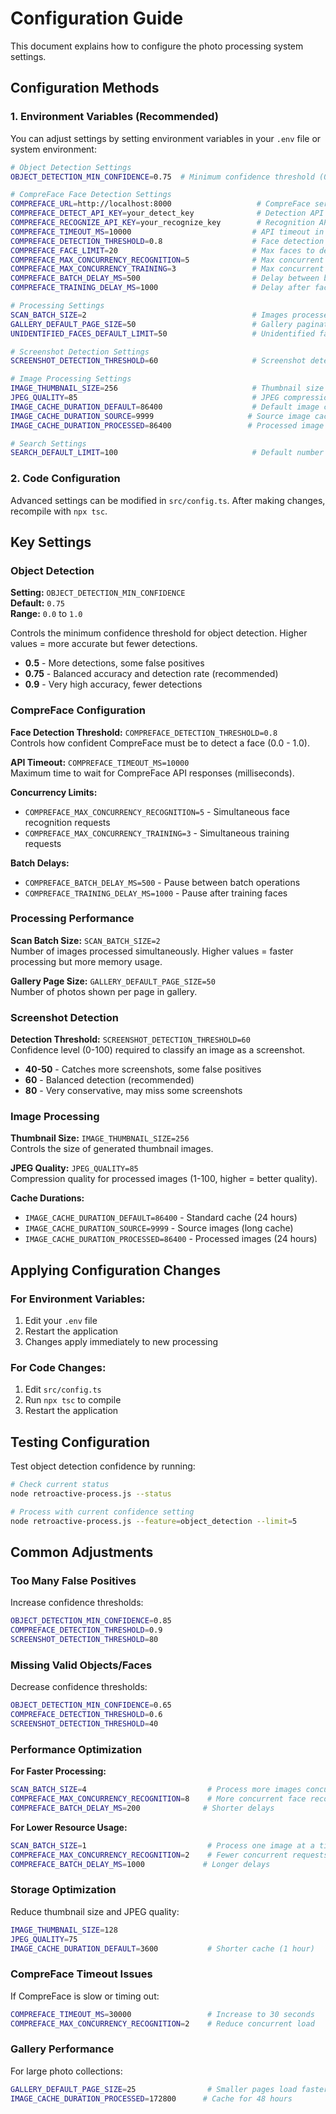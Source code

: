 # Configuration Guide

This document explains how to configure the photo processing system settings.

## Configuration Methods

### 1. Environment Variables (Recommended)

You can adjust settings by setting environment variables in your `.env` file or system environment:

```bash
# Object Detection Settings
OBJECT_DETECTION_MIN_CONFIDENCE=0.75  # Minimum confidence threshold (0.0 - 1.0)

# CompreFace Face Detection Settings
COMPREFACE_URL=http://localhost:8000                   # CompreFace service URL
COMPREFACE_DETECT_API_KEY=your_detect_key              # Detection API key
COMPREFACE_RECOGNIZE_API_KEY=your_recognize_key        # Recognition API key
COMPREFACE_TIMEOUT_MS=10000                           # API timeout in milliseconds
COMPREFACE_DETECTION_THRESHOLD=0.8                    # Face detection confidence (0.0 - 1.0)
COMPREFACE_FACE_LIMIT=20                              # Max faces to detect per image
COMPREFACE_MAX_CONCURRENCY_RECOGNITION=5              # Max concurrent recognition requests
COMPREFACE_MAX_CONCURRENCY_TRAINING=3                 # Max concurrent training requests
COMPREFACE_BATCH_DELAY_MS=500                         # Delay between batch operations
COMPREFACE_TRAINING_DELAY_MS=1000                     # Delay after face training

# Processing Settings
SCAN_BATCH_SIZE=2                                     # Images processed concurrently
GALLERY_DEFAULT_PAGE_SIZE=50                          # Gallery pagination size
UNIDENTIFIED_FACES_DEFAULT_LIMIT=50                   # Unidentified faces shown per page

# Screenshot Detection Settings
SCREENSHOT_DETECTION_THRESHOLD=60                     # Screenshot detection confidence (0-100)

# Image Processing Settings  
IMAGE_THUMBNAIL_SIZE=256                              # Thumbnail size in pixels
JPEG_QUALITY=85                                       # JPEG compression quality (1-100)
IMAGE_CACHE_DURATION_DEFAULT=86400                    # Default image cache duration (seconds)
IMAGE_CACHE_DURATION_SOURCE=9999                     # Source image cache duration
IMAGE_CACHE_DURATION_PROCESSED=86400                 # Processed image cache duration

# Search Settings
SEARCH_DEFAULT_LIMIT=100                              # Default number of search results
```

### 2. Code Configuration

Advanced settings can be modified in `src/config.ts`. After making changes, recompile with `npx tsc`.

## Key Settings

### Object Detection

**Setting:** `OBJECT_DETECTION_MIN_CONFIDENCE`  
**Default:** `0.75`  
**Range:** `0.0` to `1.0`  

Controls the minimum confidence threshold for object detection. Higher values = more accurate but fewer detections.

- **0.5** - More detections, some false positives
- **0.75** - Balanced accuracy and detection rate (recommended)
- **0.9** - Very high accuracy, fewer detections

### CompreFace Configuration

**Face Detection Threshold:** `COMPREFACE_DETECTION_THRESHOLD=0.8`  
Controls how confident CompreFace must be to detect a face (0.0 - 1.0).

**API Timeout:** `COMPREFACE_TIMEOUT_MS=10000`  
Maximum time to wait for CompreFace API responses (milliseconds).

**Concurrency Limits:**  
- `COMPREFACE_MAX_CONCURRENCY_RECOGNITION=5` - Simultaneous face recognition requests
- `COMPREFACE_MAX_CONCURRENCY_TRAINING=3` - Simultaneous training requests

**Batch Delays:**  
- `COMPREFACE_BATCH_DELAY_MS=500` - Pause between batch operations  
- `COMPREFACE_TRAINING_DELAY_MS=1000` - Pause after training faces

### Processing Performance

**Scan Batch Size:** `SCAN_BATCH_SIZE=2`  
Number of images processed simultaneously. Higher values = faster processing but more memory usage.

**Gallery Page Size:** `GALLERY_DEFAULT_PAGE_SIZE=50`  
Number of photos shown per page in gallery.

### Screenshot Detection

**Detection Threshold:** `SCREENSHOT_DETECTION_THRESHOLD=60`  
Confidence level (0-100) required to classify an image as a screenshot.

- **40-50** - Catches more screenshots, some false positives
- **60** - Balanced detection (recommended)  
- **80** - Very conservative, may miss some screenshots

### Image Processing

**Thumbnail Size:** `IMAGE_THUMBNAIL_SIZE=256`  
Controls the size of generated thumbnail images.

**JPEG Quality:** `JPEG_QUALITY=85`  
Compression quality for processed images (1-100, higher = better quality).

**Cache Durations:**  
- `IMAGE_CACHE_DURATION_DEFAULT=86400` - Standard cache (24 hours)
- `IMAGE_CACHE_DURATION_SOURCE=9999` - Source images (long cache)
- `IMAGE_CACHE_DURATION_PROCESSED=86400` - Processed images (24 hours)

## Applying Configuration Changes

### For Environment Variables:
1. Edit your `.env` file
2. Restart the application
3. Changes apply immediately to new processing

### For Code Changes:
1. Edit `src/config.ts`
2. Run `npx tsc` to compile
3. Restart the application

## Testing Configuration

Test object detection confidence by running:

```bash
# Check current status
node retroactive-process.js --status

# Process with current confidence setting
node retroactive-process.js --feature=object_detection --limit=5
```

## Common Adjustments

### Too Many False Positives
Increase confidence thresholds:
```bash
OBJECT_DETECTION_MIN_CONFIDENCE=0.85
COMPREFACE_DETECTION_THRESHOLD=0.9
SCREENSHOT_DETECTION_THRESHOLD=80
```

### Missing Valid Objects/Faces
Decrease confidence thresholds:
```bash
OBJECT_DETECTION_MIN_CONFIDENCE=0.65
COMPREFACE_DETECTION_THRESHOLD=0.6
SCREENSHOT_DETECTION_THRESHOLD=40
```

### Performance Optimization

**For Faster Processing:**
```bash
SCAN_BATCH_SIZE=4                           # Process more images concurrently
COMPREFACE_MAX_CONCURRENCY_RECOGNITION=8    # More concurrent face recognition
COMPREFACE_BATCH_DELAY_MS=200              # Shorter delays
```

**For Lower Resource Usage:**
```bash
SCAN_BATCH_SIZE=1                           # Process one image at a time
COMPREFACE_MAX_CONCURRENCY_RECOGNITION=2    # Fewer concurrent requests
COMPREFACE_BATCH_DELAY_MS=1000             # Longer delays
```

### Storage Optimization
Reduce thumbnail size and JPEG quality:
```bash
IMAGE_THUMBNAIL_SIZE=128
JPEG_QUALITY=75
IMAGE_CACHE_DURATION_DEFAULT=3600           # Shorter cache (1 hour)
```

### CompreFace Timeout Issues
If CompreFace is slow or timing out:
```bash
COMPREFACE_TIMEOUT_MS=30000                 # Increase to 30 seconds
COMPREFACE_MAX_CONCURRENCY_RECOGNITION=2    # Reduce concurrent load
```

### Gallery Performance
For large photo collections:
```bash
GALLERY_DEFAULT_PAGE_SIZE=25                # Smaller pages load faster
IMAGE_CACHE_DURATION_PROCESSED=172800      # Cache for 48 hours
```